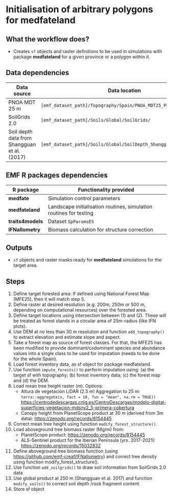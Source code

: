 # Initialisation of arbitrary polygons for medfateland

## What the workflow does?

+ Creates `sf` objects and raster definitions to be used in simulations with package **medfateland** for a given province or a polygon within it.

## Data dependencies

| Data source       | Data location    | Previous pipeline |
|-------------------|------------------|-------------------|
| PNOA MDT 25 m     |            `[emf_dataset_path]/Topography/Spain/PNOA_MDT25_PROVINCES_ETRS89/`    | |
| SoilGrids 2.0     |  `[emf_dataset_path]/Soils/Global/SoilGrids/`  | |
| Soil depth data from Shangguan et al. (2017) | `[emf_dataset_path]/Soils/Global/SoilDepth_Shangguan2017/` | |

## EMF R packages dependencies

|  R package  |   Functionality provided  |
|-------------|------------------|
| **medfate** | Simulation control parameters |
| **medfateland** | Landscape initialisation routines, simulation routines for testing |
| **traits4models** | Dataset `SpParamsES` |
| **IFNallometry** | Biomass calculation for structure correction |

## Outputs

+ `sf` objects and raster masks ready for **medfateland** simulations for the target area.


## Steps

  1. Define target forested area: If defined using National Forest Map (MFE25), then it will match step 5.
  2. Define raster at desired resolution (e.g. 200m, 250m or 500 m, depending on computational resources) over the forested area.
  3. Define target locations using intersection between (1) and (2). These will be treated as forest stands in a circular area of 25m-radius (like IFN plots).
  4. Use DEM at no less than 30 m resolution and function `add_topography()` to extract elevation and estimate slope and aspect.
  5. Take a forest map as source of forest classes. For that, the MFE25 has been modified to provide dominant/codominant species and abundance values into a single class to be used for imputation (needs to be done for the whole Spain).
  6. Load forest inventory data, as sf object for package medfateland.
  7. Use function `impute_forests()` to perform imputation using: (a) the target sf with topography; (b) forest inventory data; (c) the forest map and (d) the DEM.
  8. Load mean tree height raster (m). Options: 
        + Altura de vegetación LiDAR (2.5 m! Aggregation to 25 m: `terra::aggregate(x, fact = 10, fun = "mean", na.rm = TRUE))` https://centrodedescargas.cnig.es/CentroDescargas/modelo-digital-superficies-vegetacion-mdsnv2_5-primera-cobertura
        + Canopy height from PlanetScope product at 30 m (derived from 3m data): https://zenodo.org/records/8154445 
  9. Correct mean tree height using function `modify_forest_structure()`.
  10. Load aboveground tree biomass raster (Mg/m) from:
      + PlanetScope product: https://zenodo.org/records/8154445 
      + ALS-Sentinel product for the Iberian Peninsula (yrs. 2017-2021): https://zenodo.org/records/15032832 
  11. Define aboveground tree biomass function (using https://github.com/emf-creaf/IFNallometry) and correct tree density using function modify_forest_structure(). 
  12. Use function `add_soilgrids()` to draw soil information from SoilGrids 2.0 data
  13. Use global product at 250 m (Shangguan et al. 2017) and function `modify_soils()` to correct soil depth /rock fragment content.
  14. Store sf object 
